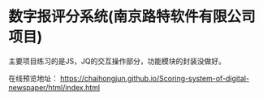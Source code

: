 # 数字报评分系统(南京路特软件有限公司项目)
主要项目练习的是JS，JQ的交互操作部分，功能模块的封装没做好。

在线预览地址：
https://chaihongjun.github.io/Scoring-system-of-digital-newspaper/html/index.html
